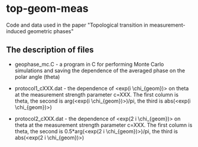 # top-geom-meas
Code and data used in the paper "Topological transition in measurement-induced geometric phases"

The description of files
-------------------------

* geophase_mc.C - a program in C for performing Monte Carlo simulations and saving the dependence of the averaged phase on the polar angle (theta)

* protocol1_cXXX.dat - the dependence of <exp(i \chi_{geom})> on theta at the measurement strength parameter c=XXX. The first column is theta, the second is arg(<exp(i \chi_{geom})>)/pi, the third is abs(<exp(i \chi_{geom})>)

* protocol2_cXXX.dat - the dependence of <exp(2 i \chi_{geom})> on theta at the measurement strength parameter c=XXX. The first column is theta, the second is 0.5\*arg(<exp(2 i \chi_{geom})>)/pi, the third is abs(<exp(2 i \chi_{geom})>)
